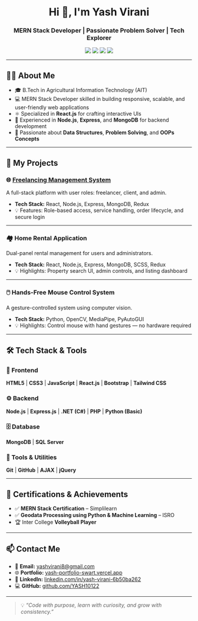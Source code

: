 <h1 align="center">Hi 👋, I'm Yash Virani</h1>
<h3 align="center">MERN Stack Developer | Passionate Problem Solver | Tech Explorer</h3>

<p align="center">
  <a href="https://github.com/YASH10122" target="_blank"><img src="https://img.shields.io/github/followers/YASH10122?label=GitHub&style=social" /></a>
  <a href="https://www.linkedin.com/in/yash-virani-6b50ba262" target="_blank"><img src="https://img.shields.io/badge/LinkedIn-blue?style=flat&logo=linkedin" /></a>
  <a href="mailto:yashvirani8@gmail.com"><img src="https://img.shields.io/badge/Gmail-red?style=flat&logo=gmail&logoColor=white" /></a>
  <a href="https://yash-portfolio-swart.vercel.app/" target="_blank"><img src="https://img.shields.io/badge/Portfolio-black?style=flat&logo=vercel" /></a>
</p>

---

## 🧑‍💻 About Me

- 🎓 B.Tech in Agricultural Information Technology (AIT)  
- 💻 MERN Stack Developer skilled in building responsive, scalable, and user-friendly web applications  
- ⚛️ Specialized in **React.js** for crafting interactive UIs  
- 🔧 Experienced in **Node.js**, **Express**, and **MongoDB** for backend development  
- 🧠 Passionate about **Data Structures**, **Problem Solving**, and **OOPs Concepts**

---

## 🚀 My Projects

### 🌐 [Freelancing Management System](https://github.com/YASH10122)
A full-stack platform with user roles: freelancer, client, and admin.

- **Tech Stack:** React, Node.js, Express, MongoDB, Redux  
- 💡 Features: Role-based access, service handling, order lifecycle, and secure login

---

### 🏘️ Home Rental Application
Dual-panel rental management for users and administrators.

- **Tech Stack:** React, Node.js, Express, MongoDB, SCSS, Redux  
- 💡 Highlights: Property search UI, admin controls, and listing dashboard

---

### 🖱️ Hands-Free Mouse Control System
A gesture-controlled system using computer vision.

- **Tech Stack:** Python, OpenCV, MediaPipe, PyAutoGUI  
- 💡 Highlights: Control mouse with hand gestures — no hardware required

---

## 🛠️ Tech Stack & Tools

### 🚀 Frontend
**HTML5** | **CSS3** | **JavaScript** | **React.js** | **Bootstrap** | **Tailwind CSS**

### ⚙️ Backend
**Node.js** | **Express.js** | **.NET (C#)** | **PHP** | **Python (Basic)**

### 🗄️ Database
**MongoDB** | **SQL Server**

### 🧰 Tools & Utilities
**Git** | **GitHub** | **AJAX** | **jQuery**

---

## 📜 Certifications & Achievements

- ✅ **MERN Stack Certification** – Simplilearn  
- ✅ **Geodata Processing using Python & Machine Learning** – ISRO  
- 🏆 Inter College **Volleyball Player**

---

## 📫 Contact Me

- 📧 **Email:** yashvirani8@gmail.com  
- 🌐 **Portfolio:** [yash-portfolio-swart.vercel.app](https://yash-portfolio-swart.vercel.app)  
- 💼 **LinkedIn:** [linkedin.com/in/yash-virani-6b50ba262](https://www.linkedin.com/in/yash-virani-6b50ba262)  
- 💻 **GitHub:** [github.com/YASH10122](https://github.com/YASH10122)

---

> 💡 _“Code with purpose, learn with curiosity, and grow with consistency.”_
